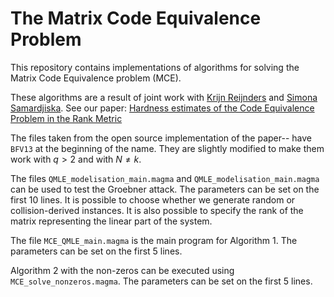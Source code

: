 # The Matrix Code Equivalence Problem
This repository contains implementations of algorithms for solving the Matrix Code Equivalence problem (MCE).

These algorithms are a result of joint work with [Krijn Reijnders](https://krijnreijnders.com/) and [Simona Samardjiska](https://samardjiska.org/). See our paper: [Hardness estimates of the Code Equivalence Problem in the Rank Metric](https://eprint.iacr.org/2022/276)

The files taken from the open source implementation of the paper-- have ```BFV13``` at the beginning of the name. They are slightly modified to make them work with $q > 2$ and with $N \ne k$.

The files ```QMLE_modelisation_main.magma``` and ```QMLE_modelisation_main.magma``` can be used to test the Groebner attack. The parameters can be set on the first 10 lines. It is possible to choose whether we generate random or collision-derived instances. It is also possible to specify the rank of the matrix representing the linear part of the system.

The file ```MCE_QMLE_main.magma``` is the main program for Algorithm 1. The parameters can be set on the first 5 lines.

Algorithm 2 with the non-zeros can be executed using ```MCE_solve_nonzeros.magma```. The parameters can be set on the first 5 lines.

